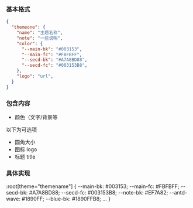 ### 基本格式

``` JSON
{
  "themeone": {
    "name": "主题名称",
    "note": "一些说明",
    "color": {
      "--main-bk": "#003153",
      "--main-fc": "#FBFBFF",
      "--secd-bk": "#A7A8BD88",
      "--secd-fc": "#003153B8",
    },
    "logo": "url",
  }
}
```

### 包含内容

- 颜色（文字/背景等

以下为可选项
- 圆角大小
- 图标 logo
- 标题 title

### 具体实现

:root[theme="themename"] {
  --main-bk: #003153;
  --main-fc: #FBFBFF;
  --secd-bk: #A7A8BD88;
  --secd-fc: #003153B8;
  --note-bk: #EF7A82;
  --antd-wave: #1890FF;
  --blue-bk: #1890FFB8;
  ...
}